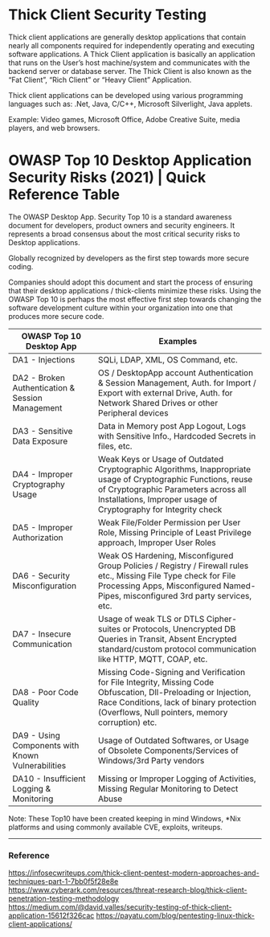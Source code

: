 # Thick Client Security Testing

Thick client applications are generally desktop applications that contain nearly all components required for independently operating and executing software applications. A Thick Client application is basically an application that runs on the User’s host machine/system and communicates with the backend server or database server.  The Thick Client is also known as the “Fat Client”, “Rich Client” or “Heavy Client” Application. 

Thick client applications can be developed using various programming languages such as: .Net, Java, C/C++, Microsoft Silverlight, Java applets.

Example: Video games, Microsoft Office, Adobe Creative Suite, media players, and web browsers.

# OWASP Top 10 Desktop Application Security Risks (2021) | Quick Reference Table  


The OWASP Desktop App. Security Top 10 is a standard awareness document for developers, product owners and security engineers. It represents a broad consensus about the most critical security risks to Desktop applications.

Globally recognized by developers as the first step towards more secure coding.

Companies should adopt this document and start the process of ensuring that their desktop applications / thick-clients minimize these risks. Using the OWASP Top 10 is perhaps the most effective first step towards changing the software development culture within your organization into one that produces more secure code.



| OWASP Top 10 Desktop App | Examples | 
|---|---|
| DA1 - Injections | SQLi, LDAP, XML, OS Command, etc. |
| DA2 - Broken Authentication & Session Management | OS / DesktopApp account Authentication & Session Management, Auth. for Import / Export with external Drive, Auth. for Network Shared Drives or other Peripheral devices |
| DA3 - Sensitive Data Exposure | Data in Memory post App Logout, Logs with Sensitive Info., Hardcoded Secrets in files, etc. |
| DA4 - Improper Cryptography Usage | Weak Keys or Usage of Outdated Cryptographic Algorithms, Inappropriate usage of Cryptographic Functions, reuse of Cryptographic Parameters across all Installations, Improper usage of Cryptography for Integrity check |
| DA5 - Improper Authorization | Weak File/Folder Permission per User Role, Missing Principle of Least Privilege approach, Improper User Roles |
| DA6 - Security Misconfiguration | Weak OS Hardening, Misconfigured Group Policies / Registry / Firewall rules etc., Missing File Type check for File Processing Apps,  Misconfigured Named-Pipes, misconfigured 3rd party services, etc. |
| DA7 - Insecure Communication | Usage of weak TLS or DTLS Cipher-suites or Protocols, Unencrypted DB Queries in Transit, Absent Encrypted standard/custom protocol communication like HTTP, MQTT, COAP, etc. |
| DA8 - Poor Code Quality | Missing Code-Signing and Verification for File Integrity, Missing Code Obfuscation, Dll-Preloading or Injection, Race Conditions, lack of binary protection (Overflows, Null pointers, memory corruption) etc.  |
| DA9 - Using Components with Known Vulnerabilities | Usage of Outdated Softwares, or Usage of Obsolete Components/Services of Windows/3rd Party vendors |
| DA10 - Insufficient Logging & Monitoring | Missing or Improper Logging of Activities, Missing Regular Monitoring to Detect Abuse |  


Note: These Top10 have been created keeping in mind Windows, *Nix platforms and using commonly available CVE, exploits, writeups.

____

### Reference
https://infosecwriteups.com/thick-client-pentest-modern-approaches-and-techniques-part-1-7bb0f5f28e8e
https://www.cyberark.com/resources/threat-research-blog/thick-client-penetration-testing-methodology
https://medium.com/@david.valles/security-testing-of-thick-client-application-15612f326cac
https://payatu.com/blog/pentesting-linux-thick-client-applications/
